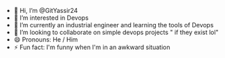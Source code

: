 - 👋 Hi, I’m @GitYassir24
- 👀 I’m interested in Devops
- 🌱 I’m currently an industrial engineer and learning the tools of Devops
- 💞️ I’m looking to collaborate on simple devops projects " if they exist lol"
- 😄 Pronouns: He / Him
- ⚡ Fun fact: I'm funny when I'm in an awkward situation 

<!--
GitYassir24/GitYassir24 is a ✨ special ✨ repository because its `README.md` (this file) appears on your GitHub profile.
You can click the Preview link to take a look at your changes.
--->
